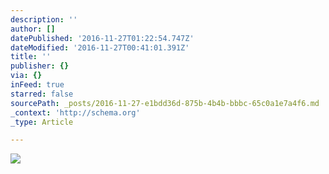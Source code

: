 ```yaml
---
description: ''
author: []
datePublished: '2016-11-27T01:22:54.747Z'
dateModified: '2016-11-27T00:41:01.391Z'
title: ''
publisher: {}
via: {}
inFeed: true
starred: false
sourcePath: _posts/2016-11-27-e1bdd36d-875b-4b4b-bbbc-65c0a1e7a4f6.md
_context: 'http://schema.org'
_type: Article

---
```

![](https://the-grid-user-content.s3-us-west-2.amazonaws.com/60872297-80ce-4652-8967-59e433ccc937.jpg)